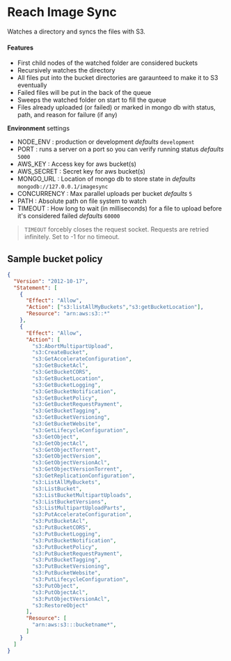 # Reach Image Sync

Watches a directory and syncs the files with S3.

#### Features

 - First child nodes of the watched folder are considered buckets
 - Recursively watches the directory
 - All files put into the bucket directories are garaunteed to make it to S3 eventually
 - Failed files will be put in the back of the queue
 - Sweeps the watched folder on start to fill the queue
 - Files already uploaded (or failed) or marked in mongo db with status, path, and reason for failure (if any)

**Environment** settings

 - NODE_ENV : production or development _defaults_ `development`
 - PORT : runs a server on a port so you can verify running status _defaults_ `5000`
 - AWS_KEY : Access key for aws bucket(s)
 - AWS_SECRET : Secret key for aws bucket(s)
 - MONGO_URL : Location of mongo db to store state in _defaults_ `mongodb://127.0.0.1/imagesync`
 - CONCURRENCY : Max parallel uploads per bucket _defaults_ `5`
 - PATH : Absolute path on file system to watch
 - TIMEOUT : How long to wait (in milliseconds) for a file to upload before it's considered failed  _defaults_ `60000`

> `TIMEOUT` forcebly closes the request socket. Requests are retried infinitely. Set to -1 for no timeout.

## Sample bucket policy
```JSON
{
  "Version": "2012-10-17",
  "Statement": [
    {
      "Effect": "Allow",
      "Action": ["s3:listAllMyBuckets","s3:getBucketLocation"],
      "Resource": "arn:aws:s3::*"
    },
    {
      "Effect": "Allow",
      "Action": [
        "s3:AbortMultipartUpload",
        "s3:CreateBucket",
        "s3:GetAccelerateConfiguration",
        "s3:GetBucketAcl",
        "s3:GetBucketCORS",
        "s3:GetBucketLocation",
        "s3:GetBucketLogging",
        "s3:GetBucketNotification",
        "s3:GetBucketPolicy",
        "s3:GetBucketRequestPayment",
        "s3:GetBucketTagging",
        "s3:GetBucketVersioning",
        "s3:GetBucketWebsite",
        "s3:GetLifecycleConfiguration",
        "s3:GetObject",
        "s3:GetObjectAcl",
        "s3:GetObjectTorrent",
        "s3:GetObjectVersion",
        "s3:GetObjectVersionAcl",
        "s3:GetObjectVersionTorrent",
        "s3:GetReplicationConfiguration",
        "s3:ListAllMyBuckets",
        "s3:ListBucket",
        "s3:ListBucketMultipartUploads",
        "s3:ListBucketVersions",
        "s3:ListMultipartUploadParts",
        "s3:PutAccelerateConfiguration",
        "s3:PutBucketAcl",
        "s3:PutBucketCORS",
        "s3:PutBucketLogging",
        "s3:PutBucketNotification",
        "s3:PutBucketPolicy",
        "s3:PutBucketRequestPayment",
        "s3:PutBucketTagging",
        "s3:PutBucketVersioning",
        "s3:PutBucketWebsite",
        "s3:PutLifecycleConfiguration",
        "s3:PutObject",
        "s3:PutObjectAcl",
        "s3:PutObjectVersionAcl",
        "s3:RestoreObject"
      ],
      "Resource": [
        "arn:aws:s3:::bucketname*",
      ]
    }
  ]
}
```